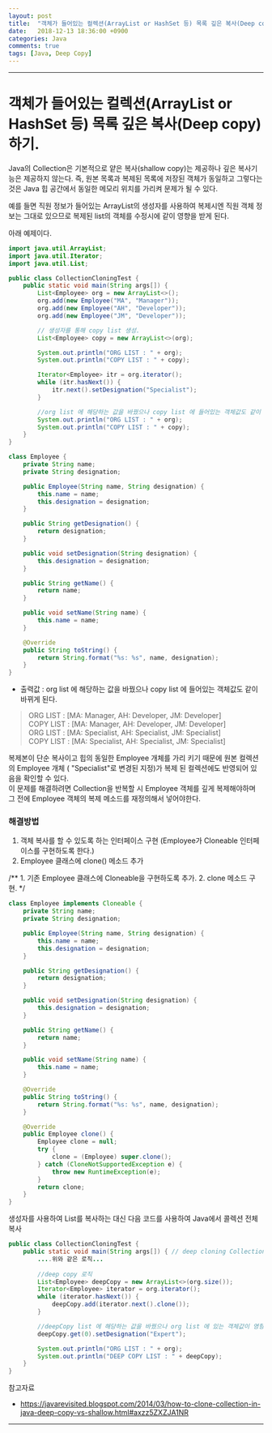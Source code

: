 ```yaml
---
layout: post
title:  "객체가 들어있는 컬렉션(ArrayList or HashSet 등) 목록 깊은 복사(Deep copy) 하기."
date:   2018-12-13 18:36:00 +0900
categories: Java
comments: true
tags: [Java, Deep Copy]
---
```


---

# 객체가 들어있는 컬렉션(ArrayList or HashSet 등) 목록 깊은 복사(Deep copy) 하기.

Java의 Collection은 기본적으로 얕은 복사(shallow copy)는 제공하나 깊은 복사기능은 제공하지 않는다.
즉, 원본 목록과 복제된 목록에 저장된 객체가 동일하고 그렇다는것은 Java 힙 공간에서 동일한 메모리 위치를 가리켜 문제가 될 수 있다.

예를 들면 직원 정보가 들어있는 ArrayList의 생성자를 사용하여 복제시엔 직원 객체 정보는 그대로 있으므로 복제된 list의 객체를 수정시에 같이 영향을 받게 된다. 

아래 예제이다.


```java
import java.util.ArrayList;
import java.util.Iterator;
import java.util.List;

public class CollectionCloningTest {
    public static void main(String args[]) { 
        List<Employee> org = new ArrayList<>();
        org.add(new Employee("MA", "Manager"));
        org.add(new Employee("AH", "Developer"));
        org.add(new Employee("JM", "Developer"));

        // 생성자를 통해 copy list 생성.
        List<Employee> copy = new ArrayList<>(org);

        System.out.println("ORG LIST : " + org);
        System.out.println("COPY LIST : " + copy);

        Iterator<Employee> itr = org.iterator();
        while (itr.hasNext()) {
            itr.next().setDesignation("Specialist");
        }

        //org list 에 해당하는 값을 바꿨으나 copy list 에 들어있는 객체값도 같이 바뀌게 된다.
        System.out.println("ORG LIST : " + org);
        System.out.println("COPY LIST : " + copy);
    }
}

class Employee {
    private String name;
    private String designation;

    public Employee(String name, String designation) {
        this.name = name;
        this.designation = designation;
    }

    public String getDesignation() {
        return designation;
    }

    public void setDesignation(String designation) {
        this.designation = designation;
    }

    public String getName() {
        return name;
    }

    public void setName(String name) {
        this.name = name;
    }

    @Override
    public String toString() {
        return String.format("%s: %s", name, designation);
    }
}
```

- 출력값 : org list 에 해당하는 값을 바꿨으나 copy list 에 들어있는 객체값도 같이 바뀌게 된다.
> ORG LIST : [MA: Manager, AH: Developer, JM: Developer]<br>
COPY LIST : [MA: Manager, AH: Developer, JM: Developer]<br>
ORG LIST : [MA: Specialist, AH: Specialist, JM: Specialist]<br>
COPY LIST : [MA: Specialist, AH: Specialist, JM: Specialist]

복제본이 단순 복사이고 힙의 동일한 Employee 개체를 가리 키기 때문에 원본 컬렉션의 Employee 개체 ( "Specialist"로 변경된 지정)가 복제 된 컬렉션에도 반영되어 있음을 확인할 수 있다. 
<br>이 문제를 해결하려면 Collection을 반복할 시 Employee 객체를 깊게 복제해야하며 그 전에 Employee 객체의 복제 메소드를 재정의해서 넣어야한다.

### 해결방법
1) 객체 복사를 할 수 있도록 하는 인터페이스 구현 (Employee가 Cloneable 인터페이스를 구현하도록 한다.)
2) Employee 클래스에 clone() 메소드 추가


/**
	1. 기존 Employee 클래스에 Cloneable을 구현하도록 추가.
	2. clone 메소드 구현.
*/
```java
class Employee implements Cloneable {
    private String name;
    private String designation;

    public Employee(String name, String designation) {
        this.name = name;
        this.designation = designation;
    }

    public String getDesignation() {
        return designation;
    }

    public void setDesignation(String designation) {
        this.designation = designation;
    }

    public String getName() {
        return name;
    }

    public void setName(String name) {
        this.name = name;
    }

    @Override
    public String toString() {
        return String.format("%s: %s", name, designation);
    }

    @Override
    public Employee clone() {
        Employee clone = null;
        try {
            clone = (Employee) super.clone();
        } catch (CloneNotSupportedException e) {
            throw new RuntimeException(e);
        }
        return clone;
    }
}
```

생성자를 사용하여 List를 복사하는 대신 다음 코드를 사용하여 Java에서 콜렉션 전체 복사

```java
public class CollectionCloningTest {
    public static void main(String args[]) { // deep cloning Collection in Java
		....위와 같은 로직...
			
		//deep copy 로직
		List<Employee> deepCopy = new ArrayList<>(org.size());
		Iterator<Employee> iterator = org.iterator();
		while (iterator.hasNext()) {
			deepCopy.add(iterator.next().clone());
		}

		//deepCopy list 에 해당하는 값을 바꿨으나 org list 에 있는 객체값이 영향을 받지 않는다..
		deepCopy.get(0).setDesignation("Expert");

		System.out.println("ORG LIST : " + org);
		System.out.println("DEEP COPY LIST : " + deepCopy);
	}
}

```

참고자료
 - https://javarevisited.blogspot.com/2014/03/how-to-clone-collection-in-java-deep-copy-vs-shallow.html#axzz5ZXZJA1NR


[jekyll-docs]: https://jekyllrb.com/docs/home
[jekyll-gh]:   https://github.com/jekyll/jekyll
[jekyll-talk]: https://talk.jekyllrb.com/

---

